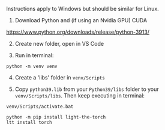 Instructions apply to Windows but should be similar for Linux.

1. Download Python and (if using an Nvidia GPU) CUDA

https://www.python.org/downloads/release/python-3913/

2. Create new folder, open in VS Code

3. Run in terminal:

```
python -m venv venv
```

4. Create a 'libs' folder in `venv/Scripts`

5. Copy `python39.lib` from your `Python39/libs` folder to your `venv/Scripts/libs`. Then keep executing in terminal:

```
venv/Scripts/activate.bat

python -m pip install light-the-torch
ltt install torch
```